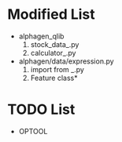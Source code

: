 
# Modified List
- alphagen_qlib
   1. stock_data_.py
   2. calculator_.py
- alphagen/data/expression.py
   1. import from _.py
   2. Feature class*


# TODO List
- OPTOOL

